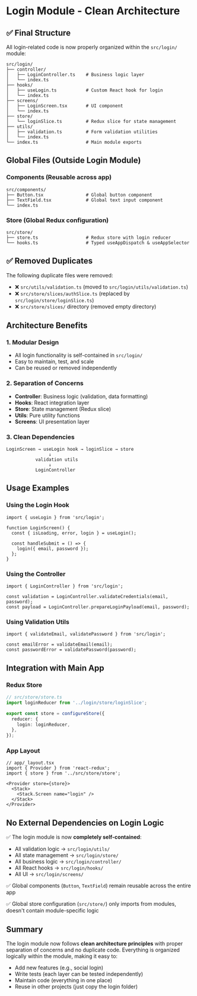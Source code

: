 # Login Module - Clean Architecture

## ✅ Final Structure

All login-related code is now properly organized within the `src/login/` module:

```
src/login/
├── controller/
│   ├── LoginController.ts    # Business logic layer
│   └── index.ts
├── hooks/
│   ├── useLogin.ts           # Custom React hook for login
│   └── index.ts
├── screens/
│   ├── LoginScreen.tsx       # UI component
│   └── index.ts
├── store/
│   └── loginSlice.ts         # Redux slice for state management
├── utils/
│   ├── validation.ts         # Form validation utilities
│   └── index.ts
└── index.ts                  # Main module exports
```

## Global Files (Outside Login Module)

### Components (Reusable across app)
```
src/components/
├── Button.tsx                # Global button component
├── TextField.tsx             # Global text input component
└── index.ts
```

### Store (Global Redux configuration)
```
src/store/
├── store.ts                  # Redux store with login reducer
└── hooks.ts                  # Typed useAppDispatch & useAppSelector
```

## ✅ Removed Duplicates

The following duplicate files were removed:
- ❌ `src/utils/validation.ts` (moved to `src/login/utils/validation.ts`)
- ❌ `src/store/slices/authSlice.ts` (replaced by `src/login/store/loginSlice.ts`)
- ❌ `src/store/slices/` directory (removed empty directory)

## Architecture Benefits

### 1. **Modular Design**
- All login functionality is self-contained in `src/login/`
- Easy to maintain, test, and scale
- Can be reused or removed independently

### 2. **Separation of Concerns**
- **Controller**: Business logic (validation, data formatting)
- **Hooks**: React integration layer
- **Store**: State management (Redux slice)
- **Utils**: Pure utility functions
- **Screens**: UI presentation layer

### 3. **Clean Dependencies**
```
LoginScreen → useLogin hook → loginSlice → store
                ↓
           validation utils
                ↓
           LoginController
```

## Usage Examples

### Using the Login Hook
```tsx
import { useLogin } from 'src/login';

function LoginScreen() {
  const { isLoading, error, login } = useLogin();
  
  const handleSubmit = () => {
    login({ email, password });
  };
}
```

### Using the Controller
```tsx
import { LoginController } from 'src/login';

const validation = LoginController.validateCredentials(email, password);
const payload = LoginController.prepareLoginPayload(email, password);
```

### Using Validation Utils
```tsx
import { validateEmail, validatePassword } from 'src/login';

const emailError = validateEmail(email);
const passwordError = validatePassword(password);
```

## Integration with Main App

### Redux Store
```typescript
// src/store/store.ts
import loginReducer from '../login/store/loginSlice';

export const store = configureStore({
  reducer: {
    login: loginReducer,
  },
});
```

### App Layout
```tsx
// app/_layout.tsx
import { Provider } from 'react-redux';
import { store } from '../src/store/store';

<Provider store={store}>
  <Stack>
    <Stack.Screen name="login" />
  </Stack>
</Provider>
```

## No External Dependencies on Login Logic

✅ The login module is now **completely self-contained**:
- All validation logic → `src/login/utils/`
- All state management → `src/login/store/`
- All business logic → `src/login/controller/`
- All React hooks → `src/login/hooks/`
- All UI → `src/login/screens/`

✅ Global components (`Button`, `TextField`) remain reusable across the entire app

✅ Global store configuration (`src/store/`) only imports from modules, doesn't contain module-specific logic

## Summary

The login module now follows **clean architecture principles** with proper separation of concerns and no duplicate code. Everything is organized logically within the module, making it easy to:
- Add new features (e.g., social login)
- Write tests (each layer can be tested independently)
- Maintain code (everything in one place)
- Reuse in other projects (just copy the login folder)
